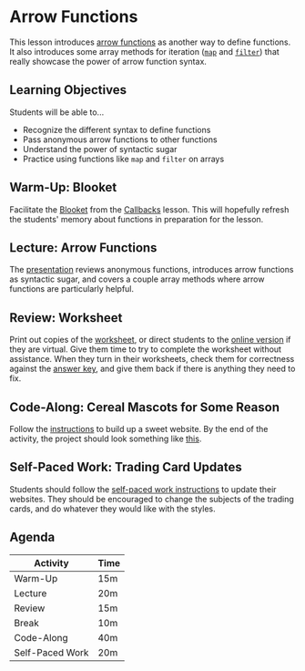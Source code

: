 # Arrow Functions
This lesson introduces [arrow functions](https://javascript.info/arrow-functions-basics) as another way to define functions. It also introduces some array methods for iteration ([`map`](https://developer.mozilla.org/en-US/docs/Web/JavaScript/Reference/Global_Objects/Array/map) and [`filter`](https://developer.mozilla.org/en-US/docs/Web/JavaScript/Reference/Global_Objects/Array/filter)) that really showcase the power of arrow function syntax.

## Learning Objectives
Students will be able to...

- Recognize the different syntax to define functions
- Pass anonymous arrow functions to other functions
- Understand the power of syntactic sugar
- Practice using functions like `map` and `filter` on arrays

## Warm-Up: Blooket
Facilitate the [Blooket](https://dashboard.blooket.com/set/63d16a6402b104792091fdf5) from the [Callbacks](../Callbacks/README.md) lesson. This will hopefully refresh the students' memory about functions in preparation for the lesson.

## Lecture: Arrow Functions
The [presentation](ArrowFunctions.pptx) reviews anonymous functions, introduces arrow functions as syntactic sugar, and covers a couple array methods where arrow functions are particularly helpful.

## Review: Worksheet
Print out copies of the [worksheet](ArrowFunctionsWorksheet.docx), or direct students to the [online version](Worksheet.md) if they are virtual. Give them time to try to complete the worksheet without assistance. When they turn in their worksheets, check them for correctness against the [answer key](WorksheetAnswers.md), and give them back if there is anything they need to fix.

## Code-Along: Cereal Mascots for Some Reason
Follow the [instructions](MascotsCodeAlong.md) to build up a sweet website. By the end of the activity, the project should look something like [this](https://cerealend.hylandoutreach.repl.co/).

## Self-Paced Work: Trading Card Updates
Students should follow the [self-paced work instructions](SelfPacedWork.md) to update their websites. They should be encouraged to change the subjects of the trading cards, and do whatever they would like with the styles.

## Agenda

| Activity | Time |
|-|-|
| Warm-Up | 15m |
| Lecture | 20m |
| Review | 15m |
| Break | 10m |
| Code-Along | 40m |
| Self-Paced Work | 20m |
